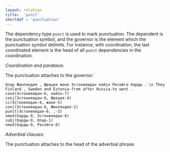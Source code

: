 ```yaml
---
layout: relation
title:  'punct'
shortdef : 'punctuation'
---
```


The dependency type `punct` is used to mark punctuation. The dependent is the punctuation 
symbol, and the governor is the element which the punctuation symbol delimits. For instance, 
with coordination, the last coordinated element is the head of all `punct` dependencies 
in the coordination.

*Coordination and parataxis:*

The punctuation attaches to the governor.

~~~ sdparse
Олар Финляндия , Швеция және Эстонияидан кейін Ресейге барды . \n They Finland , Sweden and Estonia-from after Russia-to went .
case(Эстонияидан-6, кейін-7)
conj(Эстонияидан-6, Швеция-4)
cc(Эстонияидан-6, және-5)
conj(Эстонияидан-6, Финляндия-2)
punct(Эстонияидан-6, ,-3)
nmod(барды-9, Эстонияидан-6)
subj(барды-9, Олар-1)
nmod(барды-9, Ресейге-8)
~~~

*Adverbial clauses:*

The punctuation attaches to the head of the adverbial phrase.


<!-- Interlanguage links updated Út zář 29 20:23:43 CEST 2020 -->
